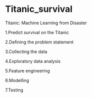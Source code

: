 # Titanic_survival
Titanic: Machine Learning from Disaster

1.Predict survival on the Titanic

2.Defining the problem statement

3.Collecting the data

4.Exploratory data analysis

5.Feature engineering

6.Modelling

7.Testing
